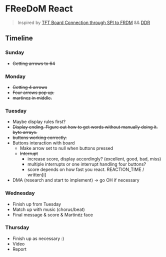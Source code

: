 # FReeDoM React

> Inspired by [TFT Board Connection through SPI to FRDM](https://confluence.cornell.edu/pages/viewpage.action?pageId=357447003) && [DDR](https://www.youtube.com/watch?v=sv7gxqEhcBo)

## Timeline

### Sunday
- ~~Getting arrows to 64~~

### Monday
- ~~Getting 4 arrows~~
- ~~Four arrows pop up.~~
- ~~martinez in middle.~~

### Tuesday
- Maybe display rules first? 
- ~~Display ending. Figure out how to get words without manually doing it. byte arrays.~~
- ~~buttons working correctly.~~
- Buttons interaction with board
	- Make arrow set to null when buttons pressed
	- ~~Interrupt~~
		- increase score, display accordingly? (excellent, good, bad, miss)
		- multiple interrupts or one interrupt handling four buttons? 
		- score depends on how fast you react.  REACTION_TIME / written\[i\]
- DMA (research and start to implement) -> go OH if necessary

### Wednesday
- Finish up from Tuesday
- Match up with music (chorus/beat)
- Final message & score & Martinéz face 

### Thursday
- Finish up as necessary :)
- Video
- Report
